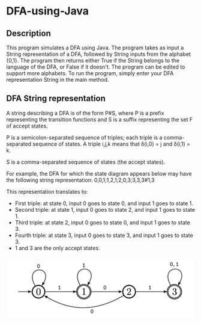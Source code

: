 # DFA-using-Java

## Description

This program simulates a DFA using Java. 
The program takes as input a String representation of a DFA, followed by String inputs from the alphabet {0,1}. The program then returns either True if the String belongs to the language of the DFA, or False if it doesn't. The program can be edited to support more alphabets. To run the program, simply enter your DFA representation String in the main method.

## DFA String representation

A string describing a DFA is of the form P#S, where P is a prefix representing the transition functions and S is a suffix representing the set F of accept states.

P is a semicolon-separated sequence of triples; each triple is a comma-separated sequence of states. A triple i,j,k means that δ(i,0) = j and δ(i,1) = k.

S is a comma-separated sequence of states (the accept states).

For example, the DFA for which the state diagram appears below may have the following string representation:
0,0,1;1,2,1;2,0,3;3,3,3#1,3

This representation translates to: 
- First triple: at state 0, input 0 goes to state 0, and input 1 goes to state 1.
- Second triple: at state 1, input 0 goes to state 2, and input 1 goes to state 1.
- Third triple: at state 2, input 0 goes to state 0, and input 1 goes to state 3.
- Fourth triple: at state 3, input 0 goes to state 3, and input 1 goes to state 3.
- 1 and 3 are the only accept states.

![Screen shot](Documentation/Screen-shot.jpg)
